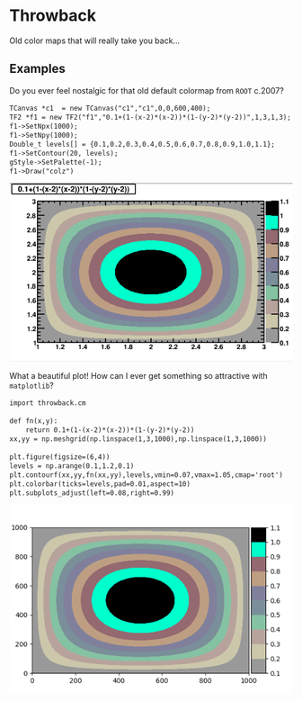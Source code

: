 # Throwback
Old color maps that will really take you back...


## Examples

Do you ever feel nostalgic for that old default colormap from `ROOT` c.2007?
```
TCanvas *c1  = new TCanvas("c1","c1",0,0,600,400);
TF2 *f1 = new TF2("f1","0.1+(1-(x-2)*(x-2))*(1-(y-2)*(y-2))",1,3,1,3);
f1->SetNpx(1000);
f1->SetNpy(1000);
Double_t levels[] = {0.1,0.2,0.3,0.4,0.5,0.6,0.7,0.8,0.9,1.0,1.1};
f1->SetContour(20, levels);
gStyle->SetPalette(-1);
f1->Draw("colz") 
```

![ROOT of evil](data/root-of-evil.png)

What a beautiful plot! How can I ever get something so attractive with `matplotlib`?

```
import throwback.cm 

def fn(x,y):
    return 0.1+(1-(x-2)*(x-2))*(1-(y-2)*(y-2))
xx,yy = np.meshgrid(np.linspace(1,3,1000),np.linspace(1,3,1000))

plt.figure(figsize=(6,4))
levels = np.arange(0.1,1.2,0.1)
plt.contourf(xx,yy,fn(xx,yy),levels,vmin=0.07,vmax=1.05,cmap='root')
plt.colorbar(ticks=levels,pad=0.01,aspect=10)
plt.subplots_adjust(left=0.08,right=0.99)
```
![MPL of evil](data/mpl-of-evil.png)
